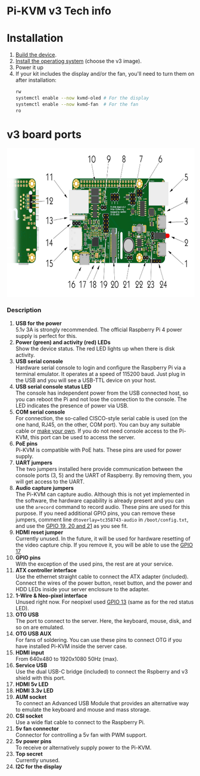 # Pi-KVM v3 Tech info

# Installation
1. [Build the device](https://www.youtube.com/watch?v=-SRL92VJ870).
2. [Install the operatiog system](flashing_os.md) (choose the v3 image).
3. Power it up
4. If your kit includes the display and/or the fan, you'll need to turn them on after installation:
   ```bash
   rw
   systemctl enable --now kvmd-oled # For the display
   systemctl enable --now kvmd-fan  # For the fan
   ro
   ```
   
# v3 board ports
<img src="../img/v3.png" alt="drawing" height=400/>

### Description
1. **USB for the power**  
  5.1v 3A is strongly recommended. The official Raspberry Pi 4 power supply is perfect for this.
2. **Power (green) and activity (red) LEDs**  
  Show the device status. The red LED lights up when there is disk activity.
3. **USB serial console**  
  Hardware serial console to login and configure the Raspberry Pi via a terminal emulator. It operates at a speed of 115200 baud. Just plug in the USB and you will see a USB-TTL device on your host.
4. **USB serial console status LED**  
  The console has independent power from the USB connected host, so you can reboot the Pi and not lose the connection to the console. The LED indicates the presence of power via USB.
5. **COM serial console**  
  For connection, the so-called CISCO-style serial cable is used (on the one hand, RJ45, on the other, COM port). You can buy any suitable cable or [make your own](https://wiki.mikrotik.com/wiki/Manual:System/Serial_Console). If you do not need console access to the Pi-KVM, this port can be used to access the server.
6. **PoE pins**  
  Pi-KVM is compatible with PoE hats. These pins are used for power supply.
7. **UART jumpers**  
  The two jumpers installed here provide communication between the console ports (3, 5) and the UART of Raspberry. By removing them, you will get access to the UART.
8. **Audio capture jumpers**  
  The Pi-KVM can capture audio. Although this is not yet implemented in the software, the hardware capability is already present and you can use the `arecord` command to record audio. These pins are used for this purpose. If you need additional GPIO pins, you can remove these jumpers, comment line `dtoverlay=tc358743-audio` in `/boot/config.txt`, and use the [GPIO 19, 20 and 21](https://pinout.xyz/pinout/pin35_gpio19) as you see fit.
9. **HDMI reset jumper**  
  Currently unused. In the future, it will be used for hardware resetting of the video capture chip. If you remove it, you will be able to use the [GPIO 17]( 
  https://pinout.xyz/pinout/pin11_gpio17)
10. **GPIO pins**  
  With the exception of the used pins, the rest are at your service.
11. **ATX controller interface**  
  Use the ethernet straight cable to connect the ATX adapter (included). Connect the wires of the power button, reset button, and the power and HDD LEDs inside your server enclosure to the adapter.
12. **1-Wire & Neo-pixel interface**  
  Unused right now. For neopixel used [GPIO 13](https://pinout.xyz/pinout/pin33_gpio13) (same as for the red status LED).
13. **OTG USB**  
  The port to connect to the server. Here, the keyboard, mouse, disk, and so on are emulated.
14. **OTG USB AUX**  
  For fans of soldering. You can use these pins to connect OTG if you have installed Pi-KVM inside the server case.
15. **HDMI input**  
  From 640x480 to 1920x1080 50Hz (max).
16. **Service USB**  
  Use the dual USB-C bridge (included) to connect the Rspberry and v3 shield with this port.
17. **HDMI 5v LED**  
18. **HDMI 3.3v LED**  
19. **AUM socket**  
  To connect an Advanced USB Module that provides an alternative way to emulate the keyboard and mouse and mass storage.
20. **CSI socket**  
  Use a wide flat cable to connect to the Raspberry Pi.
21. **5v fan connector**  
  Connector for controlling a 5v fan with PWM support.
22. **5v power pins**  
  To receive or alternatively supply power to the Pi-KVM.
23. **Top secret**  
  Currently unused.
24. **I2C for the display**  
